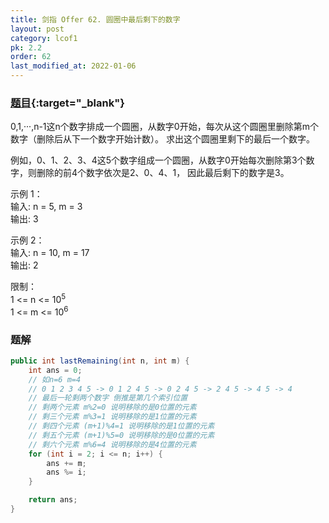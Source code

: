 ```yaml
---
title: 剑指 Offer 62. 圆圈中最后剩下的数字
layout: post
category: lcof1
pk: 2.2
order: 62
last_modified_at: 2022-01-06
---
```


### [题目](https://leetcode-cn.com/problems/yuan-quan-zhong-zui-hou-sheng-xia-de-shu-zi-lcof/){:target="_blank"}

0,1,···,n-1这n个数字排成一个圆圈，从数字0开始，每次从这个圆圈里删除第m个数字（删除后从下一个数字开始计数）。
求出这个圆圈里剩下的最后一个数字。

例如，0、1、2、3、4这5个数字组成一个圆圈，从数字0开始每次删除第3个数字，则删除的前4个数字依次是2、0、4、1，
因此最后剩下的数字是3。

示例 1：  
输入: n = 5, m = 3  
输出: 3

示例 2：  
输入: n = 10, m = 17  
输出: 2


限制：  
1 <= n <= 10<sup>5</sup>  
1 <= m <= 10<sup>6</sup>  

### 题解

```java
public int lastRemaining(int n, int m) {
    int ans = 0;
    // 如n=6 m=4
    // 0 1 2 3 4 5 -> 0 1 2 4 5 -> 0 2 4 5 -> 2 4 5 -> 4 5 -> 4
    // 最后一轮剩两个数字 倒推是第几个索引位置
    // 剩两个元素 m%2=0 说明移除的是0位置的元素
    // 剩三个元素 m%3=1 说明移除的是1位置的元素
    // 剩四个元素 (m+1)%4=1 说明移除的是1位置的元素
    // 剩五个元素 (m+1)%5=0 说明移除的是0位置的元素
    // 剩六个元素 m%6=4 说明移除的是4位置的元素
    for (int i = 2; i <= n; i++) {
        ans += m;
        ans %= i;
    }

    return ans;
}
```